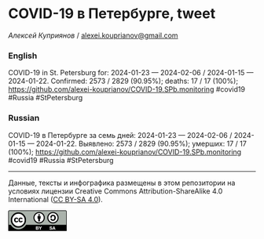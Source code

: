 # COVID-19 в Петербурге, tweet

*Алексей Куприянов* / <alexei.kouprianov@gmail.com>

### English

<!-- COVID-19 in St. Petersburg for: 2024-01-23 --- 2024-02-06 / 2024-01-15 --- 2024-01-22. Сonfirmed: 2573 / 2829 (90.95%); hospitalized:  /   (); deaths: 17 / 17 (100%); https://github.com/alexei-kouprianov/COVID-19.SPb.monitoring #covid19 #Russia #StPetersburg -->

COVID-19 in St. Petersburg for: 2024-01-23 — 2024-02-06 / 2024-01-15 —
2024-01-22. Сonfirmed: 2573 / 2829 (90.95%); deaths: 17 / 17 (100%);
<https://github.com/alexei-kouprianov/COVID-19.SPb.monitoring> \#covid19
\#Russia \#StPetersburg

### Russian

<!-- COVID-19 в Петербурге за семь дней: 2024-01-23 --- 2024-02-06 / 2024-01-15 --- 2024-01-22. Выявлено: 2573 / 2829 (90.95%); госпитализировано:  /   (); умерших: 17 / 17 (100%); https://github.com/alexei-kouprianov/COVID-19.SPb.monitoring #covid19 #Russia #StPetersburg -->

COVID-19 в Петербурге за семь дней: 2024-01-23 — 2024-02-06 / 2024-01-15
— 2024-01-22. Выявлено: 2573 / 2829 (90.95%); умерших: 17 / 17 (100%);
<https://github.com/alexei-kouprianov/COVID-19.SPb.monitoring> \#covid19
\#Russia \#StPetersburg

------------------------------------------------------------------------

Данные, тексты и инфографика размещены в этом репозитории на условиях
лицензии Creative Commons Attribution-ShareAlike 4.0 International ([CC
BY-SA 4.0](https://creativecommons.org/licenses/by-sa/4.0/)).

![](../misc/CC-BY-SA-icon.png "CC-BY-SA")
